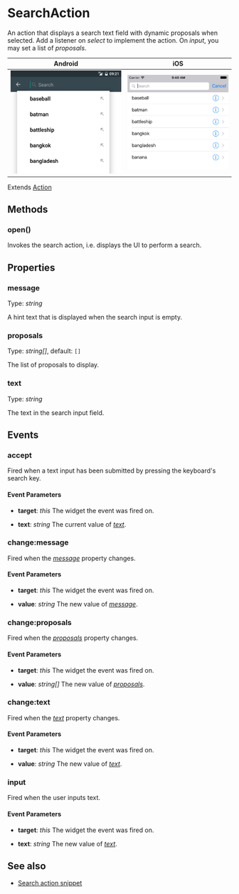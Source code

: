 ---
---
# SearchAction

An action that displays a search text field with dynamic proposals when selected. Add a listener on *select* to implement the action. On *input*, you may set a list of *proposals*.

Android | iOS
--- | ---
![SearchAction on Android](img/android/SearchAction.png) | ![SearchAction on iOS](img/ios/SearchAction.png)

Extends [Action](Action.md)

## Methods

### open()

Invokes the search action, i.e. displays the UI to perform a search.


## Properties

### message

Type: *string*

A hint text that is displayed when the search input is empty.

### proposals

Type: *string[]*, default: `[]`

The list of proposals to display.

### text

Type: *string*

The text in the search input field.


## Events

### accept

Fired when a text input has been submitted by pressing the keyboard's search key.

#### Event Parameters 

- **target**: *this*
    The widget the event was fired on.

- **text**: *string*
    The current value of *[text](#text)*.


### change:message

Fired when the [*message*](#message) property changes.

#### Event Parameters 

- **target**: *this*
    The widget the event was fired on.

- **value**: *string*
    The new value of [*message*](#message).


### change:proposals

Fired when the [*proposals*](#proposals) property changes.

#### Event Parameters 

- **target**: *this*
    The widget the event was fired on.

- **value**: *string[]*
    The new value of [*proposals*](#proposals).


### change:text

Fired when the [*text*](#text) property changes.

#### Event Parameters 

- **target**: *this*
    The widget the event was fired on.

- **value**: *string*
    The new value of [*text*](#text).


### input

Fired when the user inputs text.

#### Event Parameters 

- **target**: *this*
    The widget the event was fired on.

- **text**: *string*
    The new value of *[text](#text)*.





## See also

- [Search action snippet](https://github.com/eclipsesource/tabris-js/tree/v2.0.0-rc2/snippets/navigationview-searchaction.js)
